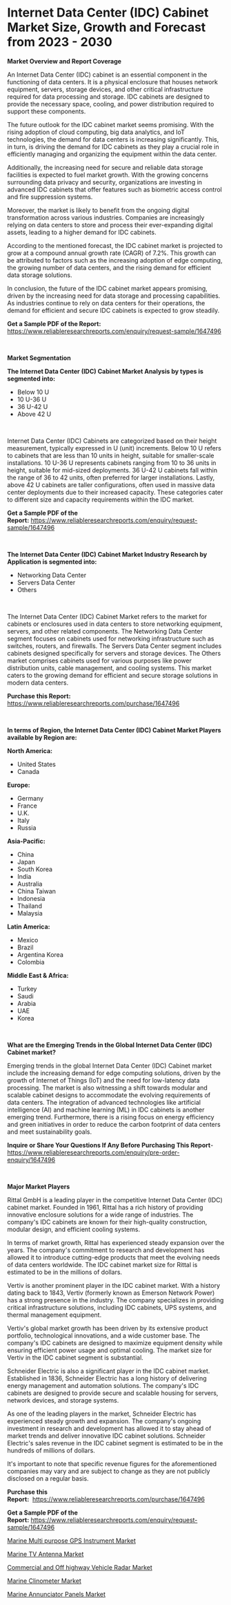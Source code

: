 <p><h1>Internet Data Center (IDC) Cabinet Market Size, Growth and Forecast from 2023 - 2030</h1></p><p><strong>Market Overview and Report Coverage</strong></p>
<p><p>An Internet Data Center (IDC) cabinet is an essential component in the functioning of data centers. It is a physical enclosure that houses network equipment, servers, storage devices, and other critical infrastructure required for data processing and storage. IDC cabinets are designed to provide the necessary space, cooling, and power distribution required to support these components.</p><p>The future outlook for the IDC cabinet market seems promising. With the rising adoption of cloud computing, big data analytics, and IoT technologies, the demand for data centers is increasing significantly. This, in turn, is driving the demand for IDC cabinets as they play a crucial role in efficiently managing and organizing the equipment within the data center.</p><p>Additionally, the increasing need for secure and reliable data storage facilities is expected to fuel market growth. With the growing concerns surrounding data privacy and security, organizations are investing in advanced IDC cabinets that offer features such as biometric access control and fire suppression systems.</p><p>Moreover, the market is likely to benefit from the ongoing digital transformation across various industries. Companies are increasingly relying on data centers to store and process their ever-expanding digital assets, leading to a higher demand for IDC cabinets.</p><p>According to the mentioned forecast, the IDC cabinet market is projected to grow at a compound annual growth rate (CAGR) of 7.2%. This growth can be attributed to factors such as the increasing adoption of edge computing, the growing number of data centers, and the rising demand for efficient data storage solutions.</p><p>In conclusion, the future of the IDC cabinet market appears promising, driven by the increasing need for data storage and processing capabilities. As industries continue to rely on data centers for their operations, the demand for efficient and secure IDC cabinets is expected to grow steadily.</p></p>
<p><strong>Get a Sample PDF of the Report:</strong> <a href="https://www.reliableresearchreports.com/enquiry/request-sample/1647496">https://www.reliableresearchreports.com/enquiry/request-sample/1647496</a></p>
<p>&nbsp;</p>
<p><strong>Market Segmentation</strong></p>
<p><strong>The Internet Data Center (IDC) Cabinet Market Analysis by types is segmented into:</strong></p>
<p><ul><li>Below 10 U</li><li>10 U-36 U</li><li>36 U-42 U</li><li>Above 42 U</li></ul></p>
<p>&nbsp;</p>
<p><p>Internet Data Center (IDC) Cabinets are categorized based on their height measurement, typically expressed in U (unit) increments. Below 10 U refers to cabinets that are less than 10 units in height, suitable for smaller-scale installations. 10 U-36 U represents cabinets ranging from 10 to 36 units in height, suitable for mid-sized deployments. 36 U-42 U cabinets fall within the range of 36 to 42 units, often preferred for larger installations. Lastly, above 42 U cabinets are taller configurations, often used in massive data center deployments due to their increased capacity. These categories cater to different size and capacity requirements within the IDC market.</p></p>
<p><strong>Get a Sample PDF of the Report:</strong>&nbsp;<a href="https://www.reliableresearchreports.com/enquiry/request-sample/1647496">https://www.reliableresearchreports.com/enquiry/request-sample/1647496</a></p>
<p>&nbsp;</p>
<p><strong>The Internet Data Center (IDC) Cabinet Market Industry Research by Application is segmented into:</strong></p>
<p><ul><li>Networking Data Center</li><li>Servers Data Center</li><li>Others</li></ul></p>
<p>&nbsp;</p>
<p><p>The Internet Data Center (IDC) Cabinet Market refers to the market for cabinets or enclosures used in data centers to store networking equipment, servers, and other related components. The Networking Data Center segment focuses on cabinets used for networking infrastructure such as switches, routers, and firewalls. The Servers Data Center segment includes cabinets designed specifically for servers and storage devices. The Others market comprises cabinets used for various purposes like power distribution units, cable management, and cooling systems. This market caters to the growing demand for efficient and secure storage solutions in modern data centers.</p></p>
<p><strong>Purchase this Report:</strong>&nbsp; <a href="https://www.reliableresearchreports.com/purchase/1647496">https://www.reliableresearchreports.com/purchase/1647496</a></p>
<p>&nbsp;</p>
<p><strong>In terms of Region, the Internet Data Center (IDC) Cabinet Market Players available by Region are:</strong></p>
<p>
    <p> <strong> North America: </strong>
        <ul>
            <li>United States</li>
            <li>Canada</li>
        </ul>
        </p> 
    <p> <strong> Europe: </strong>
        <ul>
            <li>Germany</li>
            <li>France</li>
            <li>U.K.</li>
            <li>Italy</li>
            <li>Russia</li>
        </ul>
        </p> 
    <p> <strong> Asia-Pacific: </strong>
        <ul>
            <li>China</li>
            <li>Japan</li>
            <li>South Korea</li>
            <li>India</li>
            <li>Australia</li>
            <li>China Taiwan</li>
            <li>Indonesia</li>
            <li>Thailand</li>
            <li>Malaysia</li>
        </ul>
        </p> 
    <p> <strong> Latin America: </strong>
        <ul>
            <li>Mexico</li>
            <li>Brazil</li>
            <li>Argentina Korea</li>
            <li>Colombia</li>
        </ul>
        </p> 
    <p> <strong> Middle East & Africa: </strong>
        <ul>
            <li>Turkey</li>
            <li>Saudi</li>
            <li>Arabia</li>
            <li>UAE</li>
            <li>Korea</li>
        </ul>
    </p>
    </p>
<p>&nbsp;</p>
<p><strong>What are the Emerging Trends in the Global Internet Data Center (IDC) Cabinet market?</strong></p>
<p><p>Emerging trends in the global Internet Data Center (IDC) Cabinet market include the increasing demand for edge computing solutions, driven by the growth of Internet of Things (IoT) and the need for low-latency data processing. The market is also witnessing a shift towards modular and scalable cabinet designs to accommodate the evolving requirements of data centers. The integration of advanced technologies like artificial intelligence (AI) and machine learning (ML) in IDC cabinets is another emerging trend. Furthermore, there is a rising focus on energy efficiency and green initiatives in order to reduce the carbon footprint of data centers and meet sustainability goals.</p></p>
<p><strong>Inquire or Share Your Questions If Any Before Purchasing This Report</strong>- <a href="https://www.reliableresearchreports.com/enquiry/pre-order-enquiry/1647496">https://www.reliableresearchreports.com/enquiry/pre-order-enquiry/1647496</a></p>
<p>&nbsp;</p>
<p><strong>Major Market Players</strong></p>
<p><p>Rittal GmbH is a leading player in the competitive Internet Data Center (IDC) cabinet market. Founded in 1961, Rittal has a rich history of providing innovative enclosure solutions for a wide range of industries. The company's IDC cabinets are known for their high-quality construction, modular design, and efficient cooling systems.</p><p>In terms of market growth, Rittal has experienced steady expansion over the years. The company's commitment to research and development has allowed it to introduce cutting-edge products that meet the evolving needs of data centers worldwide. The IDC cabinet market size for Rittal is estimated to be in the millions of dollars.</p><p>Vertiv is another prominent player in the IDC cabinet market. With a history dating back to 1843, Vertiv (formerly known as Emerson Network Power) has a strong presence in the industry. The company specializes in providing critical infrastructure solutions, including IDC cabinets, UPS systems, and thermal management equipment.</p><p>Vertiv's global market growth has been driven by its extensive product portfolio, technological innovations, and a wide customer base. The company's IDC cabinets are designed to maximize equipment density while ensuring efficient power usage and optimal cooling. The market size for Vertiv in the IDC cabinet segment is substantial.</p><p>Schneider Electric is also a significant player in the IDC cabinet market. Established in 1836, Schneider Electric has a long history of delivering energy management and automation solutions. The company's IDC cabinets are designed to provide secure and scalable housing for servers, network devices, and storage systems.</p><p>As one of the leading players in the market, Schneider Electric has experienced steady growth and expansion. The company's ongoing investment in research and development has allowed it to stay ahead of market trends and deliver innovative IDC cabinet solutions. Schneider Electric's sales revenue in the IDC cabinet segment is estimated to be in the hundreds of millions of dollars.</p><p>It's important to note that specific revenue figures for the aforementioned companies may vary and are subject to change as they are not publicly disclosed on a regular basis.</p></p>
<p><strong>Purchase this Report:</strong>&nbsp;&nbsp;<a href="https://www.reliableresearchreports.com/purchase/1647496">https://www.reliableresearchreports.com/purchase/1647496</a></p>
<p></p>
<p><strong>Get a Sample PDF of the Report:</strong>&nbsp;<a href="https://www.reliableresearchreports.com/enquiry/request-sample/1647496">https://www.reliableresearchreports.com/enquiry/request-sample/1647496</a></p>
<p><p><a href="https://medium.com/@laurenbrown1918/marine-multi-purpose-gps-instrument-market-report-reveals-the-latest-trends-and-growth-cdb35fb84073">Marine Multi purpose GPS Instrument Market</a></p><p><a href="https://medium.com/@joycelucas56/marine-tv-antenna-market-competitive-analysis-market-trends-and-forecast-to-2030-c5a9c05749cd">Marine TV Antenna Market</a></p><p><a href="https://medium.com/@loririce03/analyzing-commercial-and-off-highway-vehicle-radar-market-global-industry-perspective-and-forecast-68c697819cb0">Commercial and Off highway Vehicle Radar Market</a></p><p><a href="https://medium.com/@christinascott1938/marine-clinometer-market-size-reveals-the-best-marketing-channels-in-global-industry-1ef2b43d0602">Marine Clinometer Market</a></p><p><a href="https://medium.com/@deniseharvey70/decoding-marine-annunciator-panels-market-metrics-market-share-trends-and-growth-patterns-41a4fe640c5a">Marine Annunciator Panels Market</a></p></p>